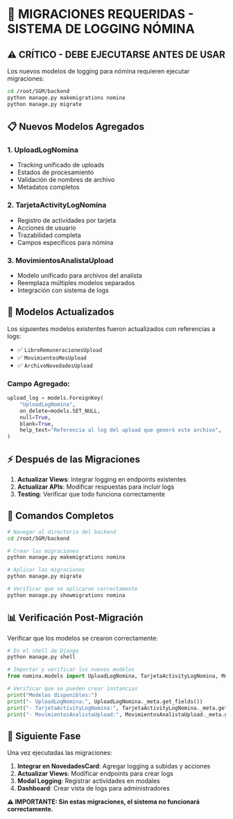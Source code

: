# 🚨 MIGRACIONES REQUERIDAS - SISTEMA DE LOGGING NÓMINA

## ⚠️ CRÍTICO - DEBE EJECUTARSE ANTES DE USAR

Los nuevos modelos de logging para nómina requieren ejecutar migraciones:

```bash
cd /root/SGM/backend
python manage.py makemigrations nomina
python manage.py migrate
```

## 📋 Nuevos Modelos Agregados

### **1. UploadLogNomina**
- Tracking unificado de uploads
- Estados de procesamiento
- Validación de nombres de archivo
- Metadatos completos

### **2. TarjetaActivityLogNomina**
- Registro de actividades por tarjeta
- Acciones de usuario
- Trazabilidad completa
- Campos específicos para nómina

### **3. MovimientosAnalistaUpload**
- Modelo unificado para archivos del analista
- Reemplaza múltiples modelos separados
- Integración con sistema de logs

## 🔄 Modelos Actualizados

Los siguientes modelos existentes fueron actualizados con referencias a logs:

- ✅ `LibroRemuneracionesUpload`
- ✅ `MovimientosMesUpload`
- ✅ `ArchivoNovedadesUpload`

### **Campo Agregado:**
```python
upload_log = models.ForeignKey(
    "UploadLogNomina",
    on_delete=models.SET_NULL,
    null=True,
    blank=True,
    help_text="Referencia al log del upload que generó este archivo",
)
```

## ⚡ **Después de las Migraciones**

1. **Actualizar Views**: Integrar logging en endpoints existentes
2. **Actualizar APIs**: Modificar respuestas para incluir logs
3. **Testing**: Verificar que todo funciona correctamente

## 🔧 **Comandos Completos**

```bash
# Navegar al directorio del backend
cd /root/SGM/backend

# Crear las migraciones
python manage.py makemigrations nomina

# Aplicar las migraciones
python manage.py migrate

# Verificar que se aplicaron correctamente
python manage.py showmigrations nomina
```

## 📊 **Verificación Post-Migración**

Verificar que los modelos se crearon correctamente:

```python
# En el shell de Django
python manage.py shell

# Importar y verificar los nuevos modelos
from nomina.models import UploadLogNomina, TarjetaActivityLogNomina, MovimientosAnalistaUpload

# Verificar que se pueden crear instancias
print("Modelos disponibles:")
print("- UploadLogNomina:", UploadLogNomina._meta.get_fields())
print("- TarjetaActivityLogNomina:", TarjetaActivityLogNomina._meta.get_fields())
print("- MovimientosAnalistaUpload:", MovimientosAnalistaUpload._meta.get_fields())
```

## 🚀 **Siguiente Fase**

Una vez ejecutadas las migraciones:

1. **Integrar en NovedadesCard**: Agregar logging a subidas y acciones
2. **Actualizar Views**: Modificar endpoints para crear logs
3. **Modal Logging**: Registrar actividades en modales
4. **Dashboard**: Crear vista de logs para administradores

**⚠️ IMPORTANTE: Sin estas migraciones, el sistema no funcionará correctamente.**
